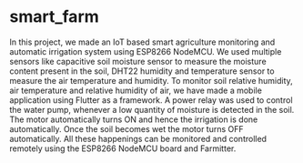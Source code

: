 # smart_farm

In this project, we made an IoT based smart agriculture monitoring and automatic irrigation system using ESP8266 NodeMCU. We used multiple sensors like capacitive soil moisture sensor to measure the moisture content present in the soil, DHT22 humidity and temperature sensor to measure the air temperature and humidity. To monitor soil relative humidity, air temperature and relative humidity of air, we have made a mobile application using Flutter as a framework. A power relay was used to control the water pump, whenever a low quantity of moisture is detected in the soil. The motor automatically turns ON and hence the irrigation is done automatically. Once the soil becomes wet the motor turns OFF automatically. All these happenings can be monitored and controlled remotely using the ESP8266 NodeMCU board and Farmitter.


